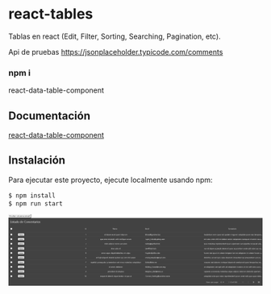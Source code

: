 # react-tables

Tablas en react (Edit, Filter, Sorting, Searching, Pagination, etc).<br>

Api de pruebas https://jsonplaceholder.typicode.com/comments<br>

 ### npm i 
 react-data-table-component <br>


## Documentación
[react-data-table-component](https://react-data-table-component.netlify.app/?path=/docs/getting-started-examples--page)

## Instalación
Para ejecutar este proyecto, ejecute localmente usando npm:

```
$ npm install
$ npm run start
```

![Screenshot](screenshot/Captura.PNG)
